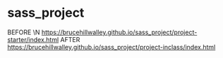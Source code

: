 # sass_project
BEFORE \N
https://brucehillwalley.github.io/sass_project/project-starter/index.html
AFTER
https://brucehillwalley.github.io/sass_project/project-inclass/index.html
